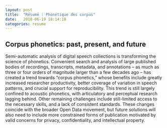 ```yaml
---
layout: post
title:  "Résumé : Phonétique des corpus"
date:   2018-06-19 18:14:18
categories: resume
---
```

## Corpus phonetics: past, present, and future

Semi-automatic analysis of digital speech collections is transforming the science of phonetics. Convenient search and analysis of large published bodies of recordings, transcripts, metadata, and annotations – as much as three or four orders of magnitude larger than a few decades ago – has created a trend towards “corpus phonetics,” whose benefits include greatly increased researcher productivity, better coverage of variation in speech patterns, and crucial support for reproducibility. This trend is still largely confined to acoustic phonetics, with articulatory and perceptual research lagging behind. Other remaining challenges include still-limited access to the necessary skills, and a lack of consistent standards. These changes coincide with the broader Open Data movement, but future solutions will also need to include more constrained forms of publication motivated by valid concerns for privacy, confidentiality, and intellectual property.